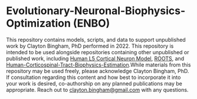 # Evolutionary-Neuronal-Biophysics-Optimization (ENBO)

This repository contains models, scripts, and data to support unpublished work by Clayton Bingham, PhD performed in 2022. This repository is intended to be used alongside repositories containing other unpublished or published work, including [Human L5 Cortical Neuron Model](https://github.com/ClaytonBingham/Human-L5-Cortical-Neuron-Model), [ROOTS](https://github.com/ClaytonBingham/Roots), and [Human-Corticospinal-Tract-Biophysics-Estimation](https://github.com/ClaytonBingham/Human-Corticospinal-Tract-Biophysics-Estimation/tree/main).While materials from this repository may be used freely, please acknowledge Clayton Bingham, PhD. If consultation regarding this content and how best to incorporate it into your work is desired, co-authorship on any planned publications may be appropriate. Reach out to clayton.bingham@gmail.com with any questions.
